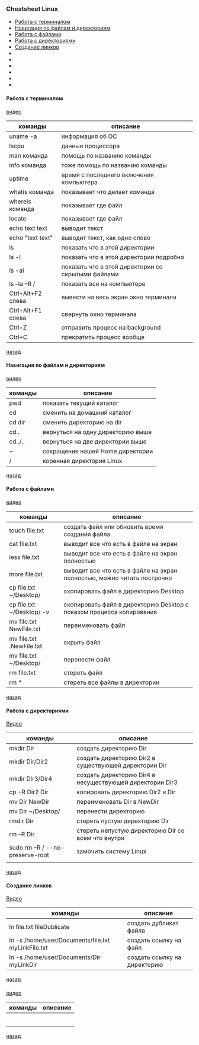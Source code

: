 ### **Cheatsheet Linux**

- [Работа с терминалом](#Работа-с-терминалом)
- [Навигация по файлам и директориям](#Навигация-по-файлам-и-директориям)
- [Работа с файлами](#Работа-с-файлами)
- [Работа с директориями](#Работа-с-директориями)
- [Создание линков](#Создание-линков)
- [](#)
- [](#)
- [](#)
- [](#)
- [](#)
- [](#)

#### Работа с терминалом

[видео](https://youtu.be/jP2dsNqXeYU)

| команды           | описание                                           |
| ----------------- | -------------------------------------------------- |
| uname -a          | информация об OC                                   |
| lscpu             | данные процессора                                  |
| man команда       | помощь по названию команды                         |
| info команда      | тоже помощь по названию команды                    |
| uptime            | время с последнего включения компьютера            |
| whatis команда    | показывает что делает команда                      |
| whereis команда   | показывает где файл                                |
| locate            | показывает где файл                                |
| echo text text    | выводит текст                                      |
| echo "text text"  | выводит текст, как одно слово                      |
| ls                | показать что в этой директории                     |
| ls -l             | показать что в этой директории подробно            |
| ls -al            | показать что в этой директории со скрытыми файлами |
| ls –la –R /       | показать все на компьютере                         |
| Сtrl+Alt+F2 слева | вывести на весь экран окно терминала               |
| Сtrl+Alt+F1 слева | свернуть окно терминала                            |
| Ctrl+Z            | отправить процесс на background                    |
| Ctrl+C            | прекратить процесс вообще                          |

[назад](#Cheatsheet-Linux)

#### Навигация по файлам и директориям

[видео](https://youtu.be/qoEWSWw6ErM)

| команды | описание                          |
| ------- | --------------------------------- |
| pwd     | показать текущий каталог          |
| cd      | сменить на домашний каталог       |
| cd dir  | сменить директорию на dir         |
| cd..    | вернуться на одну директорию выше |
| cd../.. | вернуться на две директории выше  |
| ~       | сокращение нашей Home директории  |
| /       | коренная директория Linux         |

[назад](#Cheatsheet-Linux)

#### Работа с файлами

[видео](https://youtu.be/GZkeTXzMGh0)

| команды                   | описание                                                                |
| ------------------------- | ----------------------------------------------------------------------- |
| touch file.txt            | создать файл или обновить время создания файла                          |
| cat file.txt              | выводит все что есть в файле на экран                                   |
| less file.txt             | выводит все что есть в файле на экран полностью                         |
| more file.txt             | выводит все что есть в файле на экран полностью, можно читать построчно |
| cp file.txt ~/Desktop/    | скопировать файл в директорию Desktop                                   |
| cp file.txt ~/Desktop/ -v | скопировать файл в директорию Desktop с показом процесса копирования    |
| mv file.txt NewFile.txt   | переименовать файл                                                      |
| mv file.txt .NewFile.txt  | скрыть файл                                                             |
| mv file.txt ~/Desktop/    | перенести файл                                                          |
| rm file.txt               | стереть файл                                                            |
| rm \*                     | стереть все файлы в директории                                          |

[назад](#Cheatsheet-Linux)

#### Работа с директориями

[Видео](https://youtu.be/e8LFF-aG6UM)

| команды                         | описание                                                 |
| ------------------------------- | -------------------------------------------------------- |
| mkdir Dir                       | создать директорию Dir                                   |
| mkdir Dir/Dir2                  | создать директорию Dir2 в существующей директории Dir    |
| mkdir Dir3/Dir4                 | создать директорию Dir4 в несуществующей директории Dir3 |
| cp -R Dir2 Dir                  | копировать директорию Dir2 в Dir                         |
| mv Dir NewDir                   | переименовать Dir в NewDir                               |
| mv Dir ~/Desktop/               | перенести директорию                                     |
| rmdir Dir                       | стереть пустую директорию Dir                            |
| rm –R Dir                       | стереть непустую директорию Dir со всем что внутри       |
| sudo rm –R / --no-preserve-root | замочить систему Linux                                   |
|                                 |                                                          |

[назад](#Cheatsheet-Linux)

#### Создание линков

[Видео](https://youtu.be/cEcRALg05a8)

| команды                                            | описание                     |
| -------------------------------------------------- | ---------------------------- |
| ln file.txt fileDublicate                          | создать дубликат файла       |
| ln -s /home/user/Documents/file.txt myLinkFile.txt | создать ссылку на файл       |
| ln -s /home/user/Documents/Dir myLinkDir           | создать ссылку на директорию |

[назад](#Cheatsheet-Linux)

####

[видео]()

| команды | описание |
| ------- | -------- |
|         |          |
|         |          |
|         |          |
|         |          |
|         |          |
|         |          |

[назад](#Cheatsheet-Linux)
